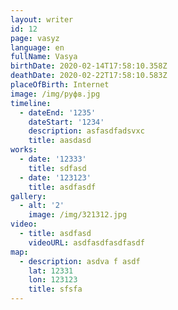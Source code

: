```yaml
---
layout: writer
id: 12
page: vasyz
language: en
fullName: Vasya
birthDate: 2020-02-14T17:58:10.358Z
deathDate: 2020-02-22T17:58:10.583Z
placeOfBirth: Internet
image: /img/руфв.jpg
timeline:
  - dateEnd: '1235'
    dateStart: '1234'
    description: asfasdfadsvxc
    title: aasdasd
works:
  - date: '12333'
    title: sdfasd
  - date: '123123'
    title: asdfasdf
gallery:
  - alt: '2'
    image: /img/321312.jpg
video:
  - title: asdfasd
    videoURL: asdfasdfasdfasdf
map:
  - description: asdva f asdf
    lat: 12331
    lon: 123123
    title: sfsfa
---
```


